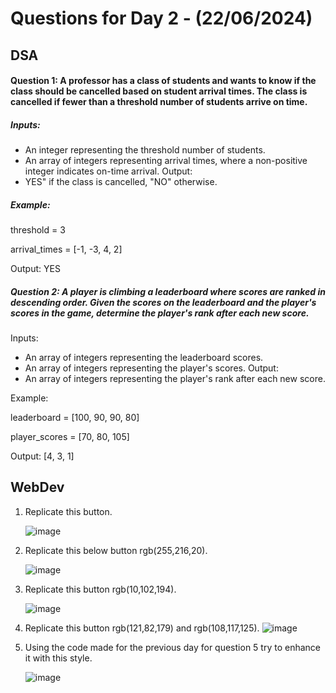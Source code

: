 # Questions for Day 2 - (22/06/2024)

## DSA


#### Question 1: A professor has a class of students and wants to know if the class should be cancelled based on student arrival times. The class is cancelled if fewer than a threshold number of students arrive on time.
##### Inputs:
- An integer representing the threshold number of students.
- An array of integers representing arrival times, where a non-positive integer indicates on-time arrival.
Output:
- YES" if the class is cancelled, "NO" otherwise.
##### Example:

threshold = 3

arrival_times = [-1, -3, 4, 2]

Output: YES

##### Question 2: A player is climbing a leaderboard where scores are ranked in descending order. Given the scores on the leaderboard and the player's scores in the game, determine the player's rank after each new score.
Inputs:
- An array of integers representing the leaderboard scores.
-	An array of integers representing the player's scores.
Output:
-	An array of integers representing the player's rank after each new score.

Example:

leaderboard = [100, 90, 90, 80]

player_scores = [70, 80, 105]

Output: [4, 3, 1]

## WebDev

1.	Replicate this button.

       ![image](https://github.com/upesacm/21DaysOfCode-2024/assets/133881515/d6aa23a2-72da-4c53-a619-961605fbdebd)

2.	Replicate this below button rgb(255,216,20).

      ![image](https://github.com/upesacm/21DaysOfCode-2024/assets/133881515/7552d8fa-cbb2-49c7-964b-1a1a1cd6aca9)

 
3.	Replicate this button rgb(10,102,194).

      ![image](https://github.com/upesacm/21DaysOfCode-2024/assets/133881515/df5edecf-cc2a-4065-840a-8e1bcba6a45d)

 
4.	Replicate this button rgb(121,82,179) and rgb(108,117,125).
         ![image](https://github.com/upesacm/21DaysOfCode-2024/assets/133881515/ebee73a2-ee72-4034-aa80-d81f3ed5cb5e)

 
5.	Using the code made for the previous day for question 5 try to enhance it with this style.

	![image](https://github.com/upesacm/21DaysOfCode-2024/assets/133881515/dbc4f87a-b841-4a9c-8ddf-fafe174eb247)

 
